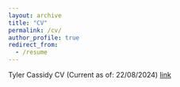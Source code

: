 ```yaml
---
layout: archive
title: "CV"
permalink: /cv/
author_profile: true
redirect_from:
  - /resume
---
```

Tyler Cassidy CV (Current as of: 22/08/2024) [link](https://ttcassid.github.io/files/CV/Tyler_Cassidy_CV.pdf)